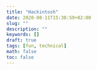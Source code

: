 ```yaml
---
title: "Hackintosh"
date: 2020-08-11T15:38:59+02:00
slug: ""
description: ""
keywords: []
draft: true
tags: [fun, technical]
math: false
toc: false
---
```

